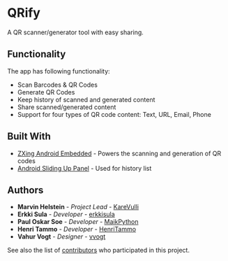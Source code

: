 # QRify

A QR scanner/generator tool with easy sharing.

## Functionality

The app has following functionality:
* Scan Barcodes & QR Codes
* Generate QR Codes
* Keep history of scanned and generated content
* Share scanned/generated content
* Support for four types of QR code content: Text, URL, Email, Phone

## Built With

* [ZXing Android Embedded](https://github.com/journeyapps/zxing-android-embedded) - Powers the scanning and generation of QR codes
* [Android Sliding Up Panel](https://github.com/hannesa2/AndroidSlidingUpPanel) - Used for history list

## Authors

* **Marvin Helstein** - *Project Lead* - [KareVulli](https://github.com/KareVulli)
* **Erkki Sula** - *Developer* - [erkkisula](https://github.com/erkkisula)
* **Paul Oskar Soe** - *Developer* - [MaikPython](https://github.com/MaikPython)
* **Henri Tammo** - *Developer* - [HenriTammo](https://github.com/HenriTammo)
* **Vahur Vogt** - *Designer* - [vvogt](https://github.com/vvogt)

See also the list of [contributors](https://github.com/KareVulli/QRify/graphs/contributors) who participated in this project.